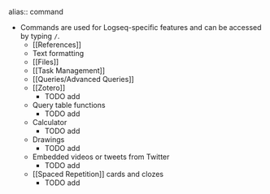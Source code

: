 alias:: command

- Commands are used for Logseq-specific features and can be accessed by typing `/`.
	- [[References]]
	- Text formatting
	- [[Files]]
	- [[Task Management]]
	- [[Queries/Advanced Queries]]
	- [[Zotero]]
		- TODO add
	- Query table functions
		- TODO add
	- Calculator
		- TODO add
	- Drawings
		- TODO add
	- Embedded videos or tweets from Twitter
		- TODO add
	- [[Spaced Repetition]] cards and clozes
		- TODO add